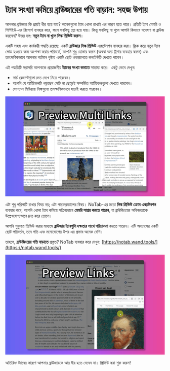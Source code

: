 # ট্যাব সংখ্যা কমিয়ে ব্রাউজারের গতি বাড়ান: সহজ উপায়

আপনার ব্রাউজার কি প্রায়ই ধীর হয়ে যায়? অনেকগুলো ট্যাব খোলা রাখাই এর কারণ হতে পারে। প্রতিটি ট্যাব মেমরি ও সিপিইউ-এর রিসোর্স ব্যবহার করে, ফলে সবকিছু স্লো হয়ে যায়। কিন্তু সবকিছু না খুলে আপনি কিভাবে গবেষণা বা ব্রাউজ করবেন? উত্তর হল: **নতুন ট্যাব না খুলে লিঙ্ক প্রিভিউ করুন**।

একটি সহজ এবং কার্যকরী পদ্ধতি রয়েছে: একটি **ব্রাউজার লিঙ্ক প্রিভিউ** এক্সটেনশন ব্যবহার করা। ক্লিক করে নতুন ট্যাব লোড হওয়ার জন্য অপেক্ষা করার পরিবর্তে, আপনি শুধু হোভার করুন (অথবা অন্য ট্রিগার ব্যবহার করুন) এবং তাৎক্ষণিকভাবে আপনার বর্তমান পৃষ্ঠায় একটি ছোট ওভারলেতে কনটেন্টটি দেখতে পাবেন।

এই পদ্ধতিটি সরাসরি আপনাকে প্রয়োজনীয় **ট্যাবের সংখ্যা কমাতে** সাহায্য করে। একটু ভেবে দেখুন:
*   সার্চ রেজাল্টগুলো দ্রুত দেখে নিতে পারবেন।
*   আপনি যে আর্টিকেলটি পড়ছেন সেটি না ছেড়েই সম্পর্কিত আর্টিকেলগুলো দেখতে পারবেন।
*   সোশ্যাল মিডিয়ায় লিঙ্কগুলো তাৎক্ষণিকভাবে যাচাই করতে পারবেন।

![সহজে লিঙ্ক প্রিভিউ](../images/notab1.png)

এটা শুধু পরিপাটি রাখার বিষয় নয়; এটা পারফরম্যান্সের বিষয়। NoTab-এর মতো **লিঙ্ক প্রিভিউ ক্রোম এক্সটেনশন** ব্যবহার করে, আপনি খোলা ট্যাব কমিয়ে সক্রিয়ভাবে **মেমরি সাশ্রয় করতে পারেন**, যা ব্রাউজিংয়ের অভিজ্ঞতাকে উল্লেখযোগ্যভাবে দ্রুত করে তোলে।

আপনি শুধুমাত্র প্রিভিউ করার মাধ্যমে **ব্রাউজার ট্যাবগুলি দক্ষতার সাথে পরিচালনা** করতে পারেন। এটি অভ্যাসের একটি ছোট পরিবর্তন, তবে গতি এবং মনোযোগের উপর এর প্রভাব অনেক বেশি।

তাহলে, **ব্রাউজিংয়ের গতি বাড়াতে** প্রস্তুত? NoTab ব্যবহার করে দেখুন: [https://notab.wand.tools/](https://notab.wand.tools/)

![সামঞ্জস্যযোগ্য প্রিভিউ উইন্ডো](../images/notab2.png)

অতিরিক্ত ট্যাবের কারণে আপনার ব্রাউজারকে আর ধীর হতে দেবেন না। প্রিভিউ করা শুরু করুন!
